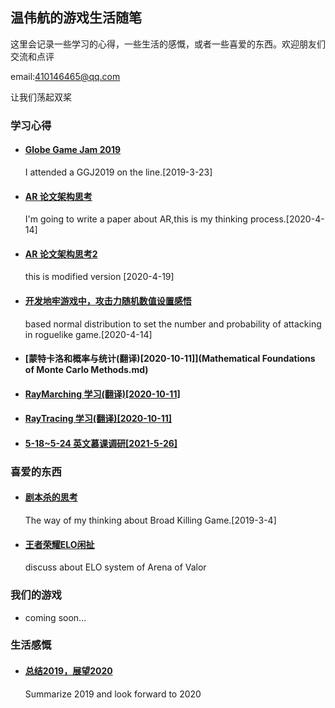 ##  温伟航的游戏生活随笔



这里会记录一些学习的心得，一些生活的感慨，或者一些喜爱的东西。欢迎朋友们交流和点评 

email:410146465@qq.com

让我们荡起双桨

### 学习心得

- #### [Globe Game Jam 2019](ggj2019.md)

  I attended a GGJ2019 on the line.[2019-3-23]

- #### [AR 论文架构思考](paper_1.md)

  I'm going to write a paper about AR,this is my thinking process.[2020-4-14]

- #### [AR 论文架构思考2](paper_2.md)

  this is modified version [2020-4-19]

- #### [开发地牢游戏中，攻击力随机数值设置感悟](atk_num_setting.md)

  based normal distribution to set the number and probability of attacking in roguelike game.[2020-4-14]

- #### [蒙特卡洛和概率与统计(翻译)[2020-10-11]](Mathematical Foundations of Monte Carlo Methods.md)

- #### [RayMarching 学习(翻译)[2020-10-11]](RayMarching.md)

- #### [RayTracing 学习(翻译)[2020-10-11]](RayTracing.md)

- #### [5-18~5-24 英文慕课调研[2021-5-26]](ECG_review/5-18~5-24英文慕课调研.md)

  


### 喜爱的东西

- #### [剧本杀的思考](jbs_thinking.md)

  The way of my thinking about Broad Killing Game.[2019-3-4]
  
- #### [王者荣耀ELO闲扯](Discuss_About_ELO.md)

  discuss about ELO system of Arena of Valor

### 我们的游戏

- coming soon...

### 生活感慨

- #### [总结2019，展望2020](2019_end.md)

  Summarize 2019 and look forward to 2020